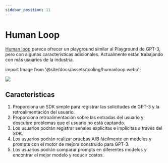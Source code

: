 ```yaml
---
sidebar_position: 11
---
```


# Human Loop

[Human loop](https://humanloop.com/) parece ofrecer un playground similar al Playground de GPT-3, pero con algunas características adicionales. Actualmente están trabajando con más usuarios de la industria.

import Image from '@site/docs/assets/tooling/humanloop.webp';

<div style={{textAlign: 'center'}}>
  <img src={Image} style={{width: "750px"}} />
</div>

## Características
1. Proporciona un SDK simple para registrar las solicitudes de GPT-3 y la retroalimentación del usuario.
2. Proporciona retroalimentación sobre las entradas del usuario y descubre problemas que el usuario no está captando.
3. Los usuarios podrán registrar señales explícitas e implícitas a través del SDK.
4. Los usuarios podrán realizar pruebas A/B fácilmente en modelos y prompts con el motor de mejora construido para GPT-3.
5. Los usuarios podrán comparar prompts en diferentes modelos y encontrar el mejor modelo y reducir costos.